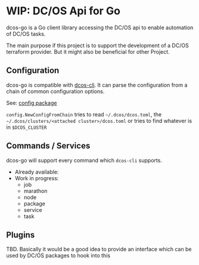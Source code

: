 # WIP: DC/OS Api for Go

dcos-go is a Go client library accessing the DC/OS api to enable automation of
DC/OS tasks.

The main purpose if this project is to support the development of a DC/OS terraform provider. But it might also be beneficial for other Project.

## Configuration

dcos-go is compatible with [dcos-cli](https://github.com/dcos/dcos-cli). It can
parse the configuration from a chain of common configuration options.

See: [config package](./dcos/config)

`config.NewConfigFromChain` tries to read `~/.dcos/dcos.toml`, the
`~/.dcos/clusters/<attached cluster>/dcos.toml` or tries to find whatever is in
`$DCOS_CLUSTER`

## Commands / Services
dcos-go will support every command which `dcos-cli` supports.

- Already available:
- Work in progress:
  - job
  - marathon
  - node
  - package
  - service
  - task

## Plugins
TBD. Basically it would be a good idea to provide an interface which can be used by DC/OS packages to hook into this
